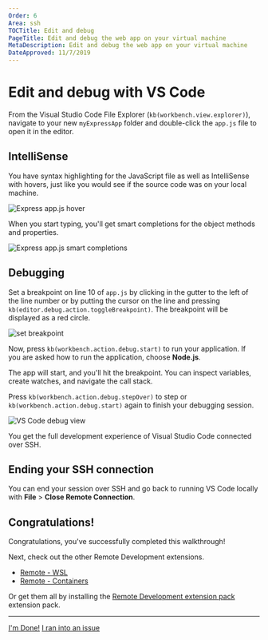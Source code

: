 ```yaml
---
Order: 6
Area: ssh
TOCTitle: Edit and debug
PageTitle: Edit and debug the web app on your virtual machine
MetaDescription: Edit and debug the web app on your virtual machine
DateApproved: 11/7/2019
---
```

# Edit and debug with VS Code

From the Visual Studio Code File Explorer (`kb(workbench.view.explorer)`), navigate to your new `myExpressApp` folder and double-click the `app.js` file to open it in the editor.

## IntelliSense

You have syntax highlighting for the JavaScript file as well as IntelliSense with hovers, just like you would see if the source code was on your local machine.

![Express app.js hover](images/ssh/express-hover.png)

When you start typing, you'll get smart completions for the object methods and properties.

![Express app.js smart completions](images/ssh/express-completions.png)

## Debugging

Set a breakpoint on line 10 of `app.js` by clicking in the gutter to the left of the line number or by putting the cursor on the line and pressing `kb(editor.debug.action.toggleBreakpoint)`. The breakpoint will be displayed as a red circle.

![set breakpoint](images/ssh/set-breakpoint.png)

Now, press `kb(workbench.action.debug.start)` to run your application. If you are asked how to run the application, choose **Node.js**.

The app will start, and you'll hit the breakpoint. You can inspect variables, create watches, and navigate the call stack.

Press `kb(workbench.action.debug.stepOver)` to step or `kb(workbench.action.debug.start)` again to finish your debugging session.

![VS Code debug view](images/ssh/debug-view.png)

You get the full development experience of Visual Studio Code connected over SSH.

## Ending your SSH connection

You can end your session over SSH and go back to running VS Code locally with **File** > **Close Remote Connection**.

## Congratulations!

Congratulations, you've successfully completed this walkthrough!

Next, check out the other Remote Development extensions.

* [Remote - WSL](https://marketplace.visualstudio.com/items?itemName=ms-vscode-remote.remote-wsl)
* [Remote - Containers](https://marketplace.visualstudio.com/items?itemName=ms-vscode-remote.remote-containers)

Or get them all by installing the
[Remote Development extension pack](https://marketplace.visualstudio.com/items?itemName=ms-vscode-remote.vscode-remote-extensionpack) extension pack.

----

<a class="tutorial-next-btn" href="/docs/remote/remote-tutorials">I'm Done!</a> <a class="tutorial-feedback-btn" onclick="reportIssue('remote-tutorials-ssh', 'edit-and-debug')" href="javascript:void(0)">I ran into an issue</a>
